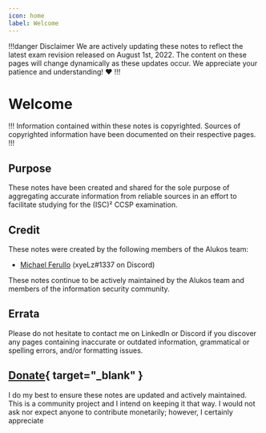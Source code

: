 ```yaml
---
icon: home
label: Welcome
---
```


!!!danger Disclaimer
We are actively updating these notes to reflect the latest exam revision released on August 1st, 2022. The content on these pages will change dynamically as these updates occur. We appreciate your patience and understanding! :heart:
!!!

# Welcome

!!!
Information contained within these notes is copyrighted. Sources of copyrighted information have been documented on their respective pages.
!!!

## Purpose

These notes have been created and shared for the sole purpose of aggregating accurate information from reliable sources in an effort to facilitate studying for the (ISC)² CCSP examination.

## Credit

These notes were created by the following members of the Alukos team:

- [Michael Ferullo](https://linkedin.com/mjferullo) (xyeLz#1337 on Discord)

These notes continue to be actively maintained by the Alukos team and members of the information security community.

## Errata

Please do not hesitate to contact me on LinkedIn or Discord if you discover any pages containing inaccurate or outdated information, grammatical or spelling errors, and/or formatting issues.

## [Donate](https://patreon.com/alukos){ target="_blank" }

I do my best to ensure these notes are updated and actively maintained. This is a community project and I intend on keeping it that way. I would not ask nor expect anyone to contribute monetarily; however, I certainly appreciate 